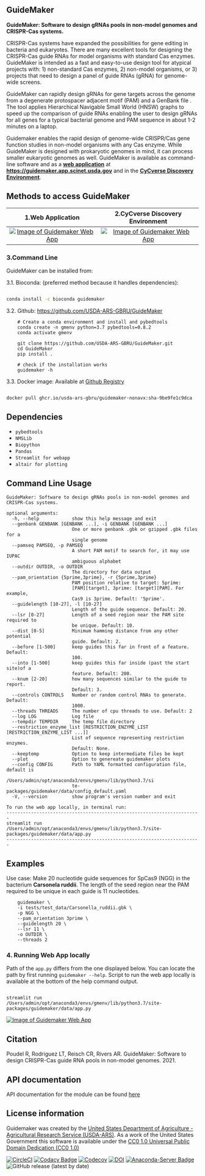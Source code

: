 ## GuideMaker

**GuideMaker: Software to design gRNAs pools in non-model genomes and CRISPR-Cas systems.**

CRISPR-Cas systems have expanded the possibilities for gene editing in bacteria and eukaryotes. There are many excellent tools for designing the CRISPR-Cas guide RNAs for model organisms with standard Cas enzymes. GuideMaker is intended as a fast and easy-to-use design tool for atypical projects with: 1) non-standard Cas enzymes, 2) non-model organisms, or 3) projects that need to design a panel of guide RNAs (gRNA) for genome-wide screens.

GuideMaker can rapidly design gRNAs for gene targets across the genome from a degenerate protospacer adjacent motif (PAM) and a GenBank file . The tool applies Hierarchical Navigable Small World (HNSW) graphs to speed up the comparison of guide RNAs enabling the user to design gRNAs for all genes for a typical bacterial genome and PAM sequence in about 1-2 minutes on a laptop.

Guidemaker enables the rapid design of genome-wide CRISPR/Cas gene function studies in non-model organisms with any Cas enzyme. While GuideMaker is designed with prokaryotic genomes in mind, it can process smaller eukaryotic genomes as well. GuideMaker is available as command-line software and as a **[web application](https://guidemaker.app.scinet.usda.gov)** at **https://guidemaker.app.scinet.usda.gov** and in the **[CyCverse Discovery Environment](https://cyverse.org/discovery-environment)**.

## Methods to access GuideMaker


1.Web Application          |  2.CyCverse Discovery Environment
:-------------------------:|:-------------------------:
[![Image of Guidemaker Web App](https://raw.githubusercontent.com/USDA-ARS-GBRU/GuideMaker/main/guidemaker/data/scinet.png)](https://guidemaker.app.scinet.usda.gov)|[![Image of Guidemaker Web App](https://raw.githubusercontent.com/USDA-ARS-GBRU/GuideMaker/main/guidemaker/data/cyverse.png)](https://cyverse.org/discovery-environment)


### 3.Command Line

GuideMaker can be installed from:

3.1. Bioconda: (preferred method because it handles dependencies):

```bash

conda install -c bioconda guidemaker

```

3.2. Github: https://github.com/USDA-ARS-GBRU/GuideMaker

```{bash}
    # Create a conda environment and install and pybedtools
    conda create -n gmenv python=3.7 pybedtools=0.8.2
    conda activate gmenv

    git clone https://github.com/USDA-ARS-GBRU/GuideMaker.git
    cd GuideMaker
    pip install .

    # check if the installation works
    guidemaker -h
```

3.3. Docker image: Available at [Github Registry](https://github.com/orgs/USDA-ARS-GBRU/packages?repo_name=GuideMaker)

```bash

docker pull ghcr.io/usda-ars-gbru/guidemaker-nonavx:sha-9be9fe1c9dca

```


## Dependencies

*   ``pybedtools``
*   ``NMSLib``
*   ``Biopython``
*   ``Pandas``
*   ``Streamlit for webapp``
*   ``altair for plotting``



## Command Line Usage

```{bash}
GuideMaker: Software to design gRNAs pools in non-model genomes and CRISPR-Cas systems.

optional arguments:
  -h, --help            show this help message and exit
  --genbank GENBANK [GENBANK ...], -i GENBANK [GENBANK ...]
                        One or more genbank .gbk or gzipped .gbk files for a
                        single genome
  --pamseq PAMSEQ, -p PAMSEQ
                        A short PAM motif to search for, it may use IUPAC
                        ambiguous alphabet
  --outdir OUTDIR, -o OUTDIR
                        The directory for data output
  --pam_orientation {5prime,3prime}, -r {5prime,3prime}
                        PAM position relative to target: 5prime:
                        [PAM][target], 3prime: [target][PAM]. For example,
                        Cas9 is 3prime. Default: '5prime'.
  --guidelength [10-27], -l [10-27]
                        Length of the guide sequence. Default: 20.
  --lsr [0-27]          Length of a seed region near the PAM site required to
                        be unique. Default: 10.
  --dist [0-5]          Minimum hamming distance from any other potential
                        guide. Default: 2.
  --before [1-500]      keep guides this far in front of a feature. Default:
                        100.
  --into [1-500]        keep guides this far inside (past the start site)of a
                        feature. Default: 200.
  --knum [2-20]         how many sequences similar to the guide to report.
                        Default: 3.
  --controls CONTROLS   Number or random control RNAs to generate. Default:
                        1000.
  --threads THREADS     The number of cpu threads to use. Default: 2
  --log LOG             Log file
  --tempdir TEMPDIR     The temp file directory
  --restriction_enzyme_list [RESTRICTION_ENZYME_LIST [RESTRICTION_ENZYME_LIST ...]]
                        List of sequence representing restriction enzymes.
                        Default: None.
  --keeptemp            Option to keep intermediate files be kept
  --plot                Option to genereate guidemaker plots
  --config CONFIG       Path to YAML formatted configuration file, default is 
                        /Users/admin/opt/anaconda3/envs/gmenv/lib/python3.7/si
                        te-packages/guidemaker/data/config_default.yaml
  -V, --version         show program's version number and exit

To run the web app locally, in terminal run:
-----------------------------------------------------------------------
streamlit run /Users/admin/opt/anaconda3/envs/gmenv/lib/python3.7/site-
packages/guidemaker/data/app.py
-----------------------------------------------------------------------

```

## Examples

Use case: Make 20 nucleotide guide sequences for SpCas9 (NGG) in the bacterium
__Carsonela ruddii__. The length of the seed region near the PAM required to be
unique in each guide is 11 nucleotides.

```{bash}
    guidemaker \
    -i tests/test_data/Carsonella_ruddii.gbk \
    -p NGG \
    --pam_orientation 3prime \
    --guidelength 20 \
    --lsr 11 \
    -o OUTDIR \
    --threads 2

```

### 4. Running Web App locally

Path of the `app.py` differs from the one displayed below. You can locate the path by first running `guidemaker --help`. Script to run the web app locally is available at the bottom of the help command output. 

```{bash}

streamlit run /Users/admin/opt/anaconda3/envs/gmenv/lib/python3.7/site-packages/guidemaker/data/app.py

```

[![Image of Guidemaker Web App](https://raw.githubusercontent.com/USDA-ARS-GBRU/GuideMaker/main/guidemaker/data/GuideMakerApp.png)](https://guidemaker.org)

## Citation
Poudel R, Rodriguez LT, Reisch CR, Rivers AR. GuideMaker: Software to design CRISPR-Cas guide RNA pools in non-model genomes. 2021.

## API documentation

API documentation for the module can be found [here](https://guidemaker.org/html/guidemaker/index.html)

## License information
Guidemaker was created by the [United States Department of Agriculture - Agricultural Research Service 
(USDA-ARS)](https://www.ars.usda.gov/). As a work of the United States Government this software is available under 
the [CC0 1.0 Universal Public Domain Dedication (CC0 1.0)](https://creativecommons.org/publicdomain/zero/1.0)


[![CircleCI](https://img.shields.io/circleci/build/github/USDA-ARS-GBRU/GuideMaker?logo=CircleCi&token=802d114b3ec676d153b4b9fa6a781f9345756fc9)](https://app.circleci.com/pipelines/github/USDA-ARS-GBRU/GuideMaker)
[![Codacy Badge](https://app.codacy.com/project/badge/Grade/0f49664d414e44159c1f195474027eae)](https://www.codacy.com/gh/USDA-ARS-GBRU/GuideMaker/dashboard?utm_source=github.com&amp;utm_medium=referral&amp;utm_content=USDA-ARS-GBRU/GuideMaker&amp;utm_campaign=Badge_Grade)
[![Codecov](https://img.shields.io/codecov/c/github/USDA-ARS-GBRU/GuideMaker?logo=codecov)](https://app.codecov.io/gh/USDA-ARS-GBRU/GuideMaker)
[![DOI](https://zenodo.org/badge/217529920.svg)](https://zenodo.org/badge/latestdoi/217529920)
[![Anaconda-Server Badge](https://anaconda.org/bioconda/guidemaker/badges/downloads.svg)](https://anaconda.org/bioconda/guidemaker)
![GitHub release (latest by date)](https://img.shields.io/github/v/release/USDA-ARS-GBRU/GuideMaker?style=social)
